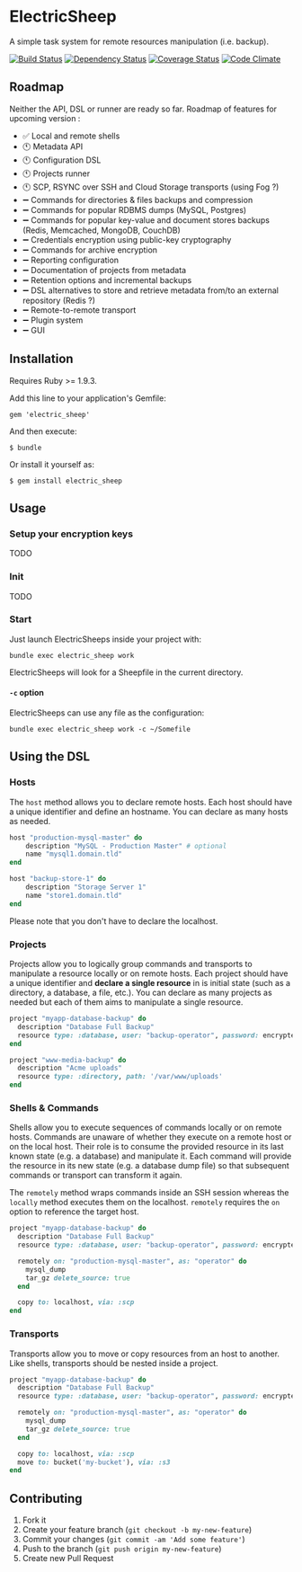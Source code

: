# ElectricSheep

A simple task system for remote resources manipulation (i.e. backup).

[![Build Status](https://travis-ci.org/servebox/electric_sheep.png)](https://travis-ci.org/servebox/electric_sheep)
[![Dependency Status](https://gemnasium.com/servebox/electric_sheep.png)](https://gemnasium.com/servebox/electric_sheep)
[![Coverage Status](https://coveralls.io/repos/servebox/electric_sheep/badge.png)](https://coveralls.io/r/servebox/electric_sheep)
[![Code Climate](https://codeclimate.com/github/servebox/electric_sheep.png)](https://codeclimate.com/github/servebox/electric_sheep)

## Roadmap

Neither the API, DSL or runner are ready so far. Roadmap of features for upcoming version :

* :white_check_mark: Local and remote shells
* :clock11: Metadata API
* :clock11: Configuration DSL
* :clock11: Projects runner
* :clock11: SCP, RSYNC over SSH and Cloud Storage transports (using Fog ?)
* :heavy_minus_sign: Commands for directories & files backups and compression
* :heavy_minus_sign: Commands for popular RDBMS dumps (MySQL, Postgres)
* :heavy_minus_sign: Commands for popular key-value and document stores backups (Redis, Memcached, MongoDB, CouchDB)
* :heavy_minus_sign: Credentials encryption using public-key cryptography
* :heavy_minus_sign: Commands for archive encryption
* :heavy_minus_sign: Reporting configuration
* :heavy_minus_sign: Documentation of projects from metadata
* :heavy_minus_sign: Retention options and incremental backups
* :heavy_minus_sign: DSL alternatives to store and retrieve metadata from/to an external repository (Redis ?)
* :heavy_minus_sign: Remote-to-remote transport
* :heavy_minus_sign: Plugin system
* :heavy_minus_sign: GUI


## Installation

Requires Ruby >= 1.9.3.

Add this line to your application's Gemfile:

    gem 'electric_sheep'

And then execute:

    $ bundle

Or install it yourself as:

    $ gem install electric_sheep

## Usage

### Setup your encryption keys

TODO

### Init

TODO

### Start

Just launch ElectricSheeps inside your project with:

```
bundle exec electric_sheep work
```

ElectricSheeps will look for a Sheepfile in the current directory.

#### `-c` option

ElectricSheeps can use any file as the configuration:

```
bundle exec electric_sheep work -c ~/Somefile 
```

## Using the DSL

### Hosts

The `host` method allows you to declare remote hosts. Each host should have a unique
identifier and define an hostname. You can declare as many hosts as needed.

```ruby
host "production-mysql-master" do
    description "MySQL - Production Master" # optional
    name "mysql1.domain.tld"
end

host "backup-store-1" do
    description "Storage Server 1"
    name "store1.domain.tld"
end
```

Please note that you don't have to declare the localhost.

### Projects

Projects allow you to logically group commands and transports to manipulate a resource locally or
on remote hosts. Each project should have a unique identifier and **declare a single resource** in
is initial state (such as a directory, a database, a file, etc.). You can declare as many projects
as needed but each of them aims to manipulate a single resource.

```ruby
project "myapp-database-backup" do
  description "Database Full Backup"
  resource type: :database, user: "backup-operator", password: encrypted("XXXXXXX")
end

project "www-media-backup" do
  description "Acme uploads"
  resource type: :directory, path: '/var/www/uploads'
end
```

### Shells & Commands

Shells allow you to execute sequences of commands locally or on remote hosts. Commands are unaware
of whether they execute on a remote host or on the local host. Their role is to consume the
provided resource in its last known state (e.g. a database) and manipulate it. Each command will
provide the resource in its new state (e.g. a database dump file) so that subsequent commands or
transport can transform it again.

The `remotely` method wraps commands inside an SSH session whereas the `locally` method
executes them on the localhost. `remotely` requires the `on` option to reference the
target host.

```ruby
project "myapp-database-backup" do
  description "Database Full Backup"
  resource type: :database, user: "backup-operator", password: encrypted("XXXXXXX")

  remotely on: "production-mysql-master", as: "operator" do
    mysql_dump
    tar_gz delete_source: true
  end

  copy to: localhost, via: :scp
end
```

### Transports

Transports allow you to move or copy resources from an host to another. Like shells, transports should be nested inside a project.

```ruby
project "myapp-database-backup" do
  description "Database Full Backup"
  resource type: :database, user: "backup-operator", password: encrypted("XXXXXXX")

  remotely on: "production-mysql-master", as: "operator" do
    mysql_dump
    tar_gz delete_source: true
  end

  copy to: localhost, via: :scp
  move to: bucket('my-bucket'), via: :s3
end
```

## Contributing

1. Fork it
2. Create your feature branch (`git checkout -b my-new-feature`)
3. Commit your changes (`git commit -am 'Add some feature'`)
4. Push to the branch (`git push origin my-new-feature`)
5. Create new Pull Request
